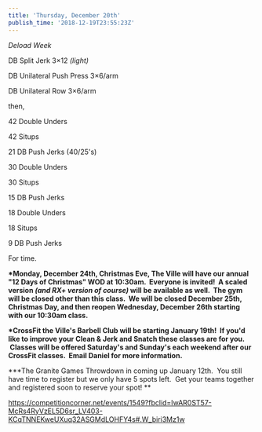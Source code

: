 ```yaml
---
title: 'Thursday, December 20th'
publish_time: '2018-12-19T23:55:23Z'
---
```


*Deload Week*

DB Split Jerk 3×12 *(light)*

DB Unilateral Push Press 3×6/arm

DB Unilateral Row 3×6/arm

then,

42 Double Unders

42 Situps

21 DB Push Jerks (40/25's)

30 Double Unders

30 Situps

15 DB Push Jerks

18 Double Unders

18 Situps

9 DB Push Jerks

For time.

**\*Monday, December 24th, Christmas Eve, The Ville will have our annual
"12 Days of Christmas" WOD at 10:30am.  Everyone is invited!  A scaled
version *(and RX+ version of course)* will be available as well.  The
gym will be closed other than this class.  We will be closed December
25th, Christmas Day, and then reopen Wednesday, December 26th starting
with our 10:30am class.**

**\*CrossFit the Ville's Barbell Club will be starting January 19th!  If
you'd like to improve your Clean & Jerk and Snatch these classes are for
you.  Classes will be offered Saturday's and Sunday's each weekend after
our CrossFit classes.  Email Daniel for more information.**

**\*The Granite Games Throwdown in coming up January 12th.  You still
have time to register but we only have 5 spots left.  Get your teams
together and registered soon to reserve your spot! **

<https://competitioncorner.net/events/1549?fbclid=IwAR0ST57-McRs4RyVzEL5D6sr_LV403-KCqTNNEKweUXuq32ASGMdLOHFY4s#.W_biri3Mz1w>
